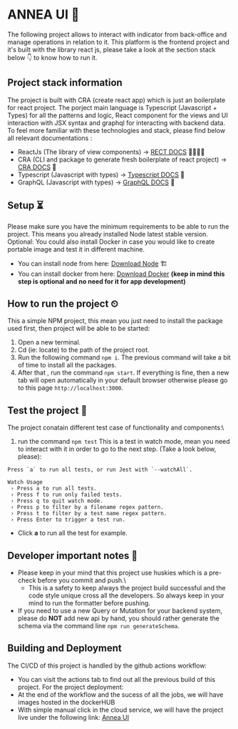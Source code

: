 # ANNEA UI 📃
The following project allows to interact with indicator from back-office and manage operations in relation to it.
This platform is the frontend project and it's built with the library react js, please take a look at the section stack below 👇 to know how to run it.

## Project stack information
The project is built with CRA (create react app) which is just an boilerplate for react project.
The porject main language is Typescript (Javascript + Types) for all the patterns and logic, React component for the views and UI interaction with JSX syntax and graphql for interacting with backend data.
To feel more familiar with these technologies and stack, please find below all relevant documentations :
- ReactJs (The library of view components) -> [RECT DOCS](https://react.dev/) 👩‍💻🧑‍💻
- CRA (CLI and package to generate fresh boilerplate of react project) -> [CRA DOCS](https://create-react-app.dev/docs/getting-started/) 💫
- Typescript (Javascript with types) -> [Typescript DOCS](https://www.typescriptlang.org/) 🧠
- GraphQL (Javascript with types) -> [GraphQL DOCS](https://graphql.org/) 🧠

## Setup ⏳
Please make sure you have the minimum requirements to be able to run the project. This means you already installed Node latest stable version.
Optional: You could also install Docker in case you would like to create portable image and test it in different machine.
- You can install node from here: [Download Node](https://nodejs.org/en) 🏗️
- You can install docker from here: [Download Docker](https://docs.docker.com/get-docker/) **(keep in mind this step is optional and no need for it for app development)**

## How to run the project ⏲
This a simple NPM project, this mean you just need to install the package used first, then project will be able to be started:
1. Open a new terminal.
2. Cd (ie: locate) to the path of the project root.
3. Run the following command ``npm i``. The previous command will take a bit of time to install all the packages.
4. After that , run the command ``npm start``.
If everything is fine, then a new tab will open automatically in your default browser otherwise please go to this page `http://localhost:3000`.

## Test the project 🧨
The project conatain different test case of functionality and components:\
1. run the command ``npm test``
This is a test in watch mode, mean you need to interact with it in order to go to the next step. (Take a look below, please):
```
Press `a` to run all tests, or run Jest with `--watchAll`.

Watch Usage
 › Press a to run all tests.
 › Press f to run only failed tests.
 › Press q to quit watch mode.
 › Press p to filter by a filename regex pattern.
 › Press t to filter by a test name regex pattern.
 › Press Enter to trigger a test run.
```
- Click **a** to run all the test for example.

## Developer important notes 🎯
- Please keep in your mind that this project use huskies which is a pre-check before you commit and push.\
    - This is a safety to keep always the project build successful and the code style unique cross all the developers. So always keep in your mind to run the formatter before pushing.
- If you need to use a new Query or Mutation for your backend system, please do **NOT** add new api by hand, you should rather generate the schema via the command line ``npm run generateSchema``.

## Building and Deployment
The CI/CD of this project is handled by the github actions workflow:
- You can visit the actions tab to find out all the previous build of this project.
For the project deployment:
- At the end of the workflow and the sucess of all the jobs, we will have images hosted in the dockerHUB
- With simple manual click in the cloud service, we will have the project live under the following link: [Annea UI](https://annea-ui.onrender.com/)
